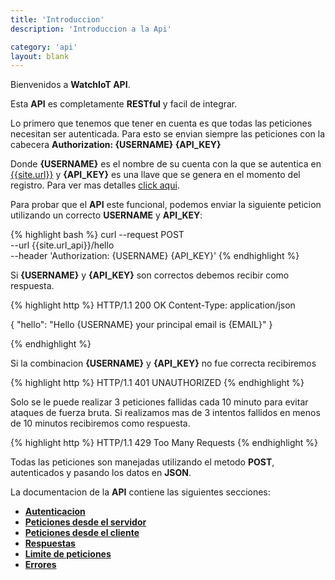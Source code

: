 ```yaml
---
title: 'Introduccion'
description: 'Introduccion a la Api'

category: 'api'
layout: blank
---
```


Bienvenidos a **WatchIoT API**.

Esta **API** es completamente **RESTful** y facil de integrar.

Lo primero que tenemos que tener en cuenta es que todas las peticiones necesitan ser autenticada.
Para esto se envian siempre las peticiones con la cabecera **Authorization: {USERNAME} {API_KEY}**

Donde **{USERNAME}** es el nombre de su cuenta con la que se autentica en [{{site.url}}]({{site.url}}) y **{API_KEY}** es una
llave que se genera en el momento del registro. Para ver mas detalles [click aqui](#/authentication/).

Para probar que el **API** este funcional, podemos enviar la siguiente peticion utilizando un correcto **USERNAME** y **API_KEY**:

{% highlight bash %}
curl --request POST \
  --url {{site.url_api}}/hello \
  --header 'Authorization: {USERNAME} {API_KEY}'
{% endhighlight %}

Si **{USERNAME}** y **{API_KEY}** son correctos debemos recibir como respuesta.

{% highlight http %}
HTTP/1.1 200 OK
Content-Type: application/json

{
    "hello": "Hello {USERNAME} your principal email is {EMAIL}"
}

{% endhighlight %}

Si la combinacion **{USERNAME}** y **{API_KEY}** no fue correcta recibiremos

{% highlight http %}
HTTP/1.1 401 UNAUTHORIZED
{% endhighlight %}

Solo se le puede realizar 3 peticiones fallidas cada 10 minuto para evitar ataques de fuerza bruta.
Si realizamos mas de 3 intentos fallidos en menos de 10 minutos recibiremos como respuesta.

{% highlight http %}
HTTP/1.1 429 Too Many Requests
{% endhighlight %}

Todas las peticiones son manejadas utilizando el metodo **POST**, autenticados y pasando los datos en **JSON**.

La documentacion de la **API** contiene las siguientes secciones:

* **[Autenticacion](#/authentication/)**
* **[Peticiones desde el servidor](#/request-server/)**
* **[Peticiones desde el cliente](#/request-client/)**
* **[Respuestas](#/response/)**
* **[Limite de peticiones](#/rate-limit/)**
* **[Errores](#/error/)**
